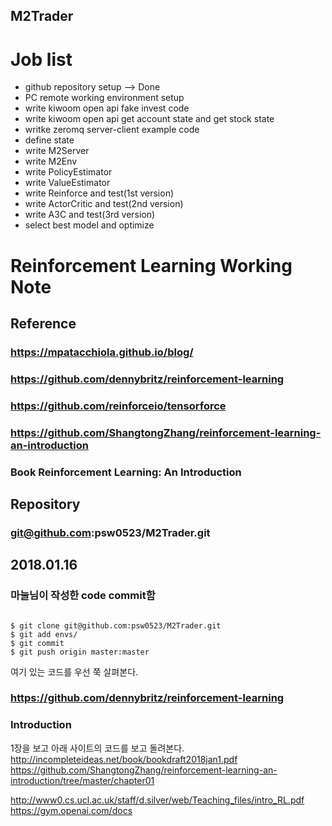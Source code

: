  M2Trader
 --------

# Job list
- github repository setup --> Done
- PC remote working environment setup
- write kiwoom open api fake invest code
- write kiwoom open api get account state and get stock state
- writke zeromq server-client example code
- define state
- write M2Server
- write M2Env
- write PolicyEstimator
- write ValueEstimator
- write Reinforce and test(1st version)
- write ActorCritic and test(2nd version)
- write A3C and test(3rd version)
- select best model and optimize

# Reinforcement Learning Working Note
## Reference
### https://mpatacchiola.github.io/blog/
### https://github.com/dennybritz/reinforcement-learning
### https://github.com/reinforceio/tensorforce
### https://github.com/ShangtongZhang/reinforcement-learning-an-introduction
### Book Reinforcement Learning: An Introduction

## Repository
### git@github.com:psw0523/M2Trader.git

## 2018.01.16
### 마눌님이 작성한 code commit함
<pre><code>
$ git clone git@github.com:psw0523/M2Trader.git
$ git add envs/
$ git commit
$ git push origin master:master
</code></pre>

여기 있는 코드를 우선 쭉 살펴본다.
### https://github.com/dennybritz/reinforcement-learning

### Introduction

1장을 보고 아래 사이트의 코드를 보고 돌려본다.
http://incompleteideas.net/book/bookdraft2018jan1.pdf
https://github.com/ShangtongZhang/reinforcement-learning-an-introduction/tree/master/chapter01

http://www0.cs.ucl.ac.uk/staff/d.silver/web/Teaching_files/intro_RL.pdf
https://gym.openai.com/docs
